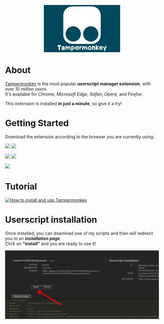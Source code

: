 <div align="center">
      <img src="images/tampermonkey.jpg" width="250px">
</div>

# About
[Tampermonkey](https://www.tampermonkey.net/) is the most popular **userscript manager extension**, with over _10 million users_.<br>
It's available for _Chrome_, _Microsoft Edge_, _Safari_, _Opera_, and _Firefox_.

This extension is installed **in just a minute**, so give it a try!


# Getting Started
Download the extension according to the browser you are currently using:

[<img src="https://img.shields.io/badge/tampermonkey-chrome-yellow" width="200"/>](https://chrome.google.com/webstore/detail/tampermonkey/dhdgffkkebhmkfjojejmpbldmpobfkfo)
[<img src="https://img.shields.io/badge/tampermonkey-microsoft--edge-green" width="264"/>](https://microsoftedge.microsoft.com/addons/detail/tampermonkey/iikmkjmpaadaobahmlepeloendndfphd)

[<img src="https://img.shields.io/badge/tampermonkey-safari-blue" width="200"/>](https://apps.apple.com/app/apple-store/id1482490089?pt=117945903&ct=tm.net&mt=8)
[<img src="https://img.shields.io/badge/tampermonkey-firefox-orange" width="200"/>](https://addons.mozilla.org/en-US/firefox/addon/tampermonkey/)

[<img src="https://img.shields.io/badge/tampermonkey-opera-red" width="200"/>](https://addons.opera.com/en/extensions/details/tampermonkey-beta/)



# Tutorial 
<a href="http://www.youtube.com/watch?feature=player_embedded&v=8tyjJD65zws
" target="_blank"><img src="http://img.youtube.com/vi/8tyjJD65zws/0.jpg" 
alt="How to install and use Tampermonkey"/></a>

# Userscript installation
Once installed, you can download one of my scripts and then will redirect you to an _**installation page**_.<br>
Click on **"install"** and you are ready to use it!

<img src="images/example.jpeg">